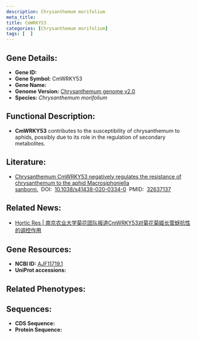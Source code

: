 ```yaml
---
description: Chrysanthemum morifolium
meta_title:
title: CmWRKY53
categories: [Chrysanthemum morifolium]
tags: [  ]
---
```


## Gene Details:
- **Gene ID:**	[]()
- **Gene Symbol:** CmWRKY53
- **Gene Name:** 
- **Genome Version:** [Chrysanthemum genome v2.0]()
- **Species:** *Chrysanthemum morifolium*

## Functional Description:
   - **CmWRKY53** contributes to the susceptibility of chrysanthemum to aphids, possibly due to its role in the regulation of secondary metabolites.

## Literature:
   - [Chrysanthemum CmWRKY53 negatively regulates the resistance of chrysanthemum to the aphid Macrosiphoniella sanborni.]( https://www.nature.com/articles/s41438-020-0334-0#author-information)&nbsp;&nbsp;DOI:&nbsp;&nbsp;[10.1038/s41438-020-0334-0](https://www.nature.com/articles/s41438-020-0334-0#author-information)&nbsp;&nbsp;PMID:&nbsp;&nbsp;[32637137](https://pubmed.ncbi.nlm.nih.gov/32637137/)

## Related News:
   - [Hortic Res | 南京农业大学菊花团队报道CmWRKY53对菊花菊姬长管蚜抗性的调控作用](https://mp.weixin.qq.com/s?__biz=Mzg3MDEwNDEyMg==&mid=2247492358&idx=7&sn=a7dbc610b225f9f31686569553edd365&chksm=ce904e53f9e7c745313b9f8027106fe4325baa2123f92347bdb64942fac34c9baf59777ea28f&scene=27#wechat_redirect)

## Gene Resources:
- **NCBI ID:** [AJF11719.1](https://www.ncbi.nlm.nih.gov/gene/?term=AJF11719.1)
- **UniProt accessions:** [](https://www.uniprot.org/uniprotkb//entry)

## Related Phenotypes:


## Sequences:
- **CDS Sequence:**
- **Protein Sequence:**
